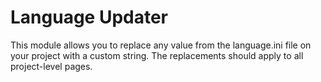 # Language Updater

This module allows you to replace any value from the language.ini file on your project with a custom string.  The replacements should apply to all project-level pages.